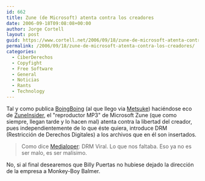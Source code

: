 ```yaml
---
id: 662
title: Zune (de Microsoft) atenta contra los creadores
date: 2006-09-18T09:08:08+00:00
author: Jorge Cortell
layout: post
guid: https://www.cortell.net/2006/09/18/zune-de-microsoft-atenta-contra-los-creadores/
permalink: /2006/09/18/zune-de-microsoft-atenta-contra-los-creadores/
categories:
  - CiberDerechos
  - Copyfight
  - Free Software
  - General
  - Noticias
  - Rants
  - Technology
---
```

Tal y como publica <a target="_blank" title="artí­culo de BoingBoing" href="https://www.boingboing.net/2006/09/15/microsoft_zune_will_.html">BoingBoing</a> (al que llego via <a target="_blank" title="artí­culo de Metsuke" href="https://blog.metsuke.com/?p=46">Metsuke</a>) haciéndose eco de <a target="_blank" title="artí­culo ZuneInsider" href="https://www.zuneinsider.com/2006/09/answers_to_some.html">ZuneInsider</a>, el "reproductor MP3" de Microsoft Zune (que como siempre, llegan tarde y lo hacen mal) atenta contra la libertad del creador, pues independientemente de lo que éste quiera, introduce DRM (Restricción de Derechos Digitales) a los archivos que en él son insertados.

> Como dice <a target="_blank" title="artí­culo Medialoper" href="https://www.medialoper.com/hot-topics/music/zunes-big-innovation-viral-drm/">Medialoper</a>: DRM Viral. Lo que nos faltaba. Eso ya no es ser malo, es ser malí­simo.

No, si al final desearemos que Billy Puertas no hubiese dejado la dirección de la empresa a Monkey-Boy Balmer.